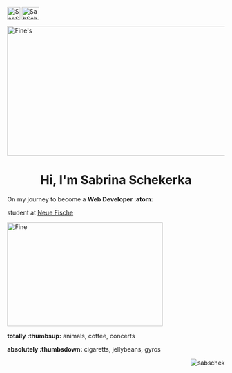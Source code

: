 <a href="https://twitter.com/Saschka91" target="blank"><img align="center" src="https://cdn.jsdelivr.net/npm/simple-icons@3.0.1/icons/twitter.svg" alt="SabSchek" height="30" width="30" /></a>
<a href="https://www.instagram.com/reizlos.schlicht/" target="blank"><img align="center" src="https://icon-library.com/images/black-instagram-icon-png/black-instagram-icon-png-28.jpg" alt="SabSchek" height="30" width="40" /></a>


  <img align="center-right" alt="Fine's" width="1200px" height="300px" src="https://scontent-ham3-1.xx.fbcdn.net/v/t31.18172-8/12244613_1713647498851252_5279442409981506213_o.jpg?_nc_cat=107&ccb=1-7&_nc_sid=19026a&_nc_ohc=Y_Lq78mXG1kAX_eMcLR&_nc_oc=AQlZGtqvxfZrzGtQ4xQWpllWVkuW1mSDXhXhdmJHSXzvov4bJw1wk7yAQD4sdE_DKM9TzyqXHgIp6fVu0uMT8DEg&_nc_ht=scontent-ham3-1.xx&oh=00_AT9Yt_OOjmm96iuurh69_S5oyJtzdjy_2lOYteQ6QCVK0Q&oe=6305597B" />

<h1 align="center">Hi, I'm Sabrina Schekerka</h1>
<p align="left">On my journey to become a <b>Web Developer :atom:</b></p>
<p align="left">student at <a href="https://www.neuefische.de/bootcamp/web-development">Neue Fische</a></p>
<p>
 
<img src="https://scontent-ham3-1.xx.fbcdn.net/v/t1.18169-9/8341_1398085523740786_1622522633_n.jpg?_nc_cat=103&ccb=1-7&_nc_sid=de6eea&_nc_ohc=Q8wPGJuJWzQAX9x5fgO&_nc_ht=scontent-ham3-1.xx&oh=00_AT-5feDMc2YD8c_6SpoNicHlygWdiCKJh2LZHlym63DU9Q&oe=63035521" alt="Fine" width="360" height="240">

  <p><b>totally  
:thumbsup:</b> animals, coffee, concerts</p>
  <p><b>absolutely
:thumbsdown:</b> cigaretts, jellybeans, gyros</p><p align="right">
  
  <img align="right" src="https://github-readme-stats.vercel.app/api?username=sabschek&theme=great-gatsby&show_icons=true" alt="sabschek" /></p>
</html>
